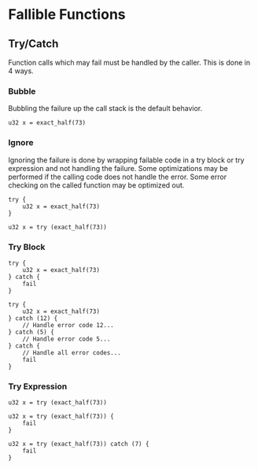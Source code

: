 # Fallible Functions

## Try/Catch

Function calls which may fail must be handled by the caller. This is done in 4 ways.

### Bubble

Bubbling the failure up the call stack is the default behavior.

```mj
u32 x = exact_half(73)
```

### Ignore

Ignoring the failure is done by wrapping failable code in a try block or try expression
and not handling the failure. Some optimizations may be performed if the calling code does
not handle the error. Some error checking on the called function may be optimized out.

```mj
try {
    u32 x = exact_half(73)
}

u32 x = try (exact_half(73))
```

### Try Block

```mj
try {
    u32 x = exact_half(73)
} catch {
    fail
}

try {
    u32 x = exact_half(73)
} catch (12) {
    // Handle error code 12...
} catch (5) {
    // Handle error code 5...
} catch {
    // Handle all error codes...
    fail
}
```

### Try Expression

```mj
u32 x = try (exact_half(73))

u32 x = try (exact_half(73)) {
    fail
}

u32 x = try (exact_half(73)) catch (7) {
    fail
}
```
